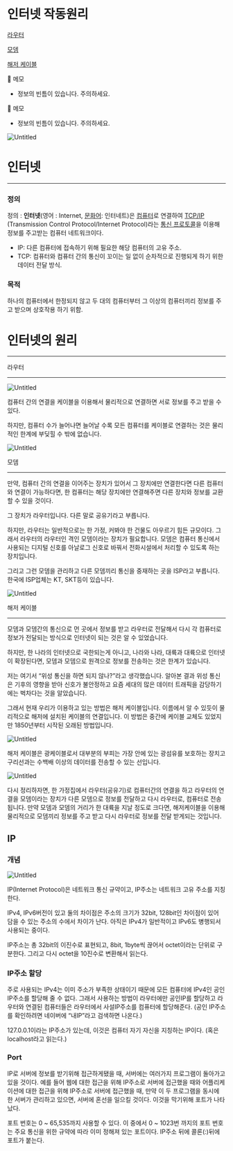 # 인터넷 작동원리

[라우터](%E1%84%8B%E1%85%B5%E1%86%AB%E1%84%90%E1%85%A5%E1%84%82%E1%85%A6%E1%86%BA%20%E1%84%8C%E1%85%A1%E1%86%A8%E1%84%83%E1%85%A9%E1%86%BC%E1%84%8B%E1%85%AF%E1%86%AB%E1%84%85%E1%85%B5%202558ef1a68ca4461be1b8b00539e5797.md) 

[모뎀](%E1%84%8B%E1%85%B5%E1%86%AB%E1%84%90%E1%85%A5%E1%84%82%E1%85%A6%E1%86%BA%20%E1%84%8C%E1%85%A1%E1%86%A8%E1%84%83%E1%85%A9%E1%86%BC%E1%84%8B%E1%85%AF%E1%86%AB%E1%84%85%E1%85%B5%202558ef1a68ca4461be1b8b00539e5797.md) 

[해저 케이블](%E1%84%8B%E1%85%B5%E1%86%AB%E1%84%90%E1%85%A5%E1%84%82%E1%85%A6%E1%86%BA%20%E1%84%8C%E1%85%A1%E1%86%A8%E1%84%83%E1%85%A9%E1%86%BC%E1%84%8B%E1%85%AF%E1%86%AB%E1%84%85%E1%85%B5%202558ef1a68ca4461be1b8b00539e5797.md) 

<aside>
📌 메모

- 정보의 빈틈이 있습니다. 주의하세요.
</aside>

<aside>
📌 메모

- 정보의 빈틈이 있습니다. 주의하세요.
</aside>

![Untitled](%E1%84%8B%E1%85%B5%E1%86%AB%E1%84%90%E1%85%A5%E1%84%82%E1%85%A6%E1%86%BA%20%E1%84%8C%E1%85%A1%E1%86%A8%E1%84%83%E1%85%A9%E1%86%BC%E1%84%8B%E1%85%AF%E1%86%AB%E1%84%85%E1%85%B5%202558ef1a68ca4461be1b8b00539e5797/Untitled.png)

# 인터넷

---

### 정의

정의 : **인터넷**(영어 : Internet, [문화어](https://ko.wikipedia.org/wiki/%EB%AC%B8%ED%99%94%EC%96%B4): 인터네트)은 [컴퓨터](https://ko.wikipedia.org/wiki/%EC%BB%B4%ED%93%A8%ED%84%B0)로 연결하여 [TCP/IP](https://ko.wikipedia.org/wiki/%EC%9D%B8%ED%84%B0%EB%84%B7_%ED%94%84%EB%A1%9C%ED%86%A0%EC%BD%9C_%EC%8A%A4%EC%9C%84%ED%8A%B8)
(Transmission Control Protocol/Internet Protocol)라는 [통신 프로토콜](https://ko.wikipedia.org/wiki/%ED%86%B5%EC%8B%A0_%ED%94%84%EB%A1%9C%ED%86%A0%EC%BD%9C)을 이용해 정보를 주고받는 컴퓨터 네트워크이다.

- IP: 다른 컴퓨터에 접속하기 위해 필요한 해당 컴퓨터의 고유 주소.
- TCP: 컴퓨터와 컴퓨터 간의 통신이 꼬이는 일 없이 순차적으로 진행되게 하기 위한 데이터 전달 방식.

### 목적

하나의 컴퓨터에서 한정되지 않고 두 대의 컴퓨터부터 그 이상의 컴퓨터끼리 정보를 주고 받으며 상호작용 하기 위함.

# 인터넷의 원리

---

라우터

---

![Untitled](%E1%84%8B%E1%85%B5%E1%86%AB%E1%84%90%E1%85%A5%E1%84%82%E1%85%A6%E1%86%BA%20%E1%84%8C%E1%85%A1%E1%86%A8%E1%84%83%E1%85%A9%E1%86%BC%E1%84%8B%E1%85%AF%E1%86%AB%E1%84%85%E1%85%B5%202558ef1a68ca4461be1b8b00539e5797/Untitled%201.png)

컴퓨터 간의 연결을 케이블을 이용해서 물리적으로 연결하면 서로 정보를 주고 받을 수 있다.

하지만, 컴퓨터 수가 늘어나면 늘어날 수록 모든 컴퓨터를 케이블로 연결하는 것은 물리적인 한계에 부딪힐 수 밖에 없습니다.

![Untitled](%E1%84%8B%E1%85%B5%E1%86%AB%E1%84%90%E1%85%A5%E1%84%82%E1%85%A6%E1%86%BA%20%E1%84%8C%E1%85%A1%E1%86%A8%E1%84%83%E1%85%A9%E1%86%BC%E1%84%8B%E1%85%AF%E1%86%AB%E1%84%85%E1%85%B5%202558ef1a68ca4461be1b8b00539e5797/Untitled%202.png)

모뎀

---

만약, 컴퓨터 간의 연결을 이어주는 장치가 있어서 그 장치에만 연결한다면 다른 컴퓨터와 연결이 가능하다면, 한 컴퓨터는 해당 장치에만 연결해주면 다른 장치와 정보를 교환할 수 있을 것이다.

그 장치가 라우터입니다. 다른 말로 공유기라고 부릅니다.

하지만, 라우터는 일반적으로는 한 가정, 커봐야 한 건물도 아우르기 힘든 규모이다. 그래서 라우터의 라우터인 격인 모뎀이라는 장치가 필요합니다. 모뎀은 컴퓨터 통신에서 사용되는 디지털 신호를 아날로그 신호로 바꿔서 전화시설에서 처리할 수 있도록 하는 장치입니다.

그리고 그런 모뎀을 관리하고 다른 모뎀끼리 통신을 중재하는 곳을 ISP라고 부릅니다. 한국에 ISP업체는 KT, SKT등이 있습니다.

![Untitled](%E1%84%8B%E1%85%B5%E1%86%AB%E1%84%90%E1%85%A5%E1%84%82%E1%85%A6%E1%86%BA%20%E1%84%8C%E1%85%A1%E1%86%A8%E1%84%83%E1%85%A9%E1%86%BC%E1%84%8B%E1%85%AF%E1%86%AB%E1%84%85%E1%85%B5%202558ef1a68ca4461be1b8b00539e5797/Untitled%203.png)

해저 케이블

---

모뎀과 모뎀간의 통신으로 먼 곳에서 정보를 받고 라우터로 전달해서 다시 각 컴퓨터로 정보가 전달되는 방식으로 인터넷이 되는 것은 알 수 있었습니다.

하지만, 한 나라의 인터넷으로 국한되는게 아니고, 나라와 나라, 대륙과 대륙으로 인터넷이 확장된다면, 모뎀과 모뎀으로 원격으로 정보를 전송하는 것은 한계가 있습니다.

저는 여기서 “위성 통신을 하면 되지 않나?”라고 생각했습니다. 알아본 결과 위성 통신은 기후의 영향을 받아 신호가 불안정하고 요즘 세대의 많은 데이터 트래픽을 감당하기에는 벅차다는 것을 알았습니다. 

그래서 현재 우리가 이용하고 있는 방법은 해저 케이블입니다. 이름에서 알 수 있듯이 물리적으로 해저에 설치된 케이블의 연결입니다.  이 방법은 중간에 케이블 교체도 있었지만 1850년부터 시작된 오래된 방법입니다. 

![Untitled](%E1%84%8B%E1%85%B5%E1%86%AB%E1%84%90%E1%85%A5%E1%84%82%E1%85%A6%E1%86%BA%20%E1%84%8C%E1%85%A1%E1%86%A8%E1%84%83%E1%85%A9%E1%86%BC%E1%84%8B%E1%85%AF%E1%86%AB%E1%84%85%E1%85%B5%202558ef1a68ca4461be1b8b00539e5797/Untitled%204.png)

해저 케이블은 광케이블로서 대부분의 부피는 가장 안에 있는 광섬유를 보호하는 장치고 구리선과는 수백배 이상의 데이터를 전송할 수 있는 선입니다.

![Untitled](%E1%84%8B%E1%85%B5%E1%86%AB%E1%84%90%E1%85%A5%E1%84%82%E1%85%A6%E1%86%BA%20%E1%84%8C%E1%85%A1%E1%86%A8%E1%84%83%E1%85%A9%E1%86%BC%E1%84%8B%E1%85%AF%E1%86%AB%E1%84%85%E1%85%B5%202558ef1a68ca4461be1b8b00539e5797/Untitled%205.png)

다시 정리하자면, 한 가정집에서 라우터(공유기)로 컴퓨터간의 연결을 하고 라우터의 연결을 모뎀이라는 장치가 다른 모뎀으로 정보를 전달하고 다시 라우터로, 컴퓨터로 전송됩니다. 만약 모뎀과 모뎀의 거리가 한 대륙을 지날 정도로 크다면, 해저케이블을 이용해 물리적으로 모뎀끼리 정보를 주고 받고 다시 라우터로 정보를 전달 받게되는 것입니다.

## IP

### 개념

![Untitled](%E1%84%8B%E1%85%B5%E1%86%AB%E1%84%90%E1%85%A5%E1%84%82%E1%85%A6%E1%86%BA%20%E1%84%8C%E1%85%A1%E1%86%A8%E1%84%83%E1%85%A9%E1%86%BC%E1%84%8B%E1%85%AF%E1%86%AB%E1%84%85%E1%85%B5%202558ef1a68ca4461be1b8b00539e5797/Untitled%206.png)

IP(Internet Protocol)은 네트워크 통신 규약이고, IP주소는 네트워크 고유 주소를 지칭한다. 

IPv4, IPv6버전이 있고 둘의 차이점은 주소의 크기가 32bit, 128bit인 차이점이 있어 담을 수 있는 주소의 수에서 차이가 난다. 아직은 IPv4가 일반적이고 IPv6도 병행되서 사용되는 중이다.

IP주소는 총 32bit의 이진수로 표현되고, 8bit, 1byte씩 끊어서 octet이라는 단위로 구분한다. 그리고 다시 octet을 10진수로 변환해서 읽는다. 

### IP주소 할당

주로 사용되는 IPv4는 이미 주소가 부족한 상태이기 때문에 모든 컴퓨터에 IPv4인 공인IP주소를 할당해 줄 수 없다. 그래서 사용하는 방법이 라우터에만 공인IP를 할당하고 라우터와 연결된 컴퓨터들은 라우터에서 사설IP주소를 컴퓨터에 할당해준다. (공인 IP주소를 확인하려면 네이버에 “내IP”라고 검색하면 나온다.)

127.0.0.1이라는 IP주소가 있는데, 이것은 컴퓨터 자기 자신을 지칭하는 IP이다. (혹은 localhost라고 읽는다.)

### Port

IP로 서버에 정보를 받기위해 접근하게됐을 때, 서버에는 여러가지 프로그램이 돌아가고 있을 것이다. 예를 들어 웹에 대한 접근을 위해 IP주소로 서버에 접근했을 때와 어플리케이션에 대한 접근을 위해 IP주소로 서버에 접근했을 때, 만약 이 두 프로그램을 동시에 한 서버가 관리하고 있으면, 서버에 혼선을 일으킬 것이다. 이것을 막기위해 포트가 나타났다.

포트 번호는 0 ~ 65,535까지 사용할 수 있다. 이 중에서 0 ~ 1023번 까지의 포트 번호는 주요 통신을 위한 규약에 따라 이미 정해져 있는 포트이다. IP주소 뒤에 콜론(:)뒤에 포트가 붙는다.
